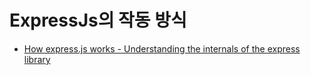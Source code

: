 # ExpressJs의 작동 방식

- [How express.js works - Understanding the internals of the express library](https://www.sohamkamani.com/blog/2018/05/30/understanding-how-expressjs-works/)
